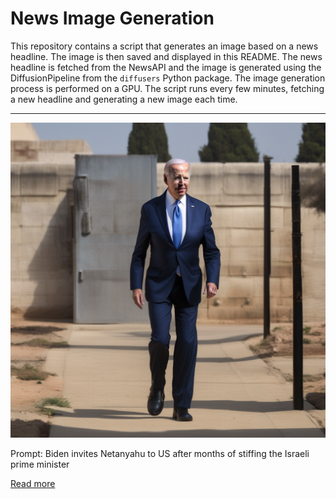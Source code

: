 # News Image Generation
This repository contains a script that generates an image based on a news headline. The image is then saved and displayed in this README.
The news headline is fetched from the NewsAPI and the image is generated using the DiffusionPipeline from the `diffusers` Python package. The image generation process is performed on a GPU.
The script runs every few minutes, fetching a new headline and generating a new image each time.

---

![Generated Image](image.png)

Prompt: Biden invites Netanyahu to US after months of stiffing the Israeli prime minister

[Read more](https://nypost.com/2023/07/17/biden-invites-netanyahu-to-us-after-months-of-stiffing-him/)